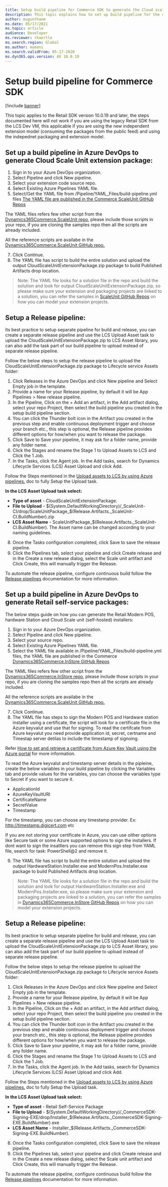 ```yaml
---
title: Setup build pipeline for Commerce SDK to generate the Cloud scale unit and Self-service deployable packages.
description: This topic explains how to set up build pipeline for the commerce SDK to generate the deployable package for the extension code.
author: mugunthanm
ms.date: 05/17/2021
ms.topic: article
audience: Developer
ms.reviewer: rhaertle
ms.search.region: Global
ms.author: mumani
ms.search.validFrom: 05-17-2020
ms.dyn365.ops.version: AX 10.0.19
---
```


# Setup build pipeline for Commerce SDK

[!include [banner](../../../includes/banner.md)]

This topic applies to the Retail SDK version 10.0.19 and later, the steps documented here will not work if you are using the legacy Retail SDK from the LCS Dev VM, this applicable if you are using the new independent extension model (consuming the packages from the public feed) and using the indepednet packaging and extension model.

## Set up a build pipeline in Azure DevOps to generate Cloud Scale Unit extension package:

1. Sign in to your Azure DevOps organization.
2. Select Pipeline and click New pipeline.
3. Select your extension code source repo.
4. Select Existing Azure Pipelines YAML file.
5. Select/Get the YAML file from /Pipeline/YAML_Files/build-pipeline.yml files [The YAML file are published in the Commerce ScaleUnit GitHub Repos](https://github.com/microsoft/Dynamics365Commerce.ScaleUnit/blob/release/9.29/Pipeline/YAML_Files/build-pipeline.yml)

The YAML files refers few other script from the [Dynamics365Commerce.ScaleUnit repo](https://github.com/microsoft/Dynamics365Commerce.ScaleUnit), please include those scripts in your repo, if you are cloning the samples repo then all the scripts are already included.

All the reference scripts are availabe in the [Dynamics365Commerce.ScaleUnit GitHub repo.](https://github.com/microsoft/Dynamics365Commerce.ScaleUnit/tree/release/9.29/Pipeline/PowerShellScripts)

7. Click Continue.
8. The YAML file has script to build the entire solution and upload the output CloudScaleUnitExtensionPackage.zip package to build Published Artifacts drop location.

>
> Note: The YAML file looks for a solution file in the repo and build the solution and look for output CloudScaleUnitExtensionPackage.zip, so please make sure your extension and packaging projects are linked to a solution, you can refer the samples in [ScaleUnit GitHub Repos](https://github.com/microsoft/Dynamics365Commerce.ScaleUnit/tree/release/9.29) on how you can model your extension projects.

## Setup a Release pipeline:

Its best practice to setup separate pipeline for build and release, you can create a separate release pipeline and use the LCS Upload Asset task to upload the CloudScaleUnitExtensionPackage.zip to LCS Asset library, you can also add the task part of our build pipeline to upload instead of separate release pipeline.

Follow the below steps to setup the release pipeline to upload the CloudScaleUnitExtensionPackage.zip package to Lifecycle service Assets folder:

1. Click Releases in the Azure DevOps and click New pipeline and Select Empty job in the template.
2. Provide a name for your Release pipeline, by default it will be App Pipelines > New release pipeline.
3. In the Pipeline, Click on the + Add an artifact, in the Add  artifact dialog, select your repo Project, then select the build pipeline you created in the setup build pipeline section.
4. You can click the Thunder bolt icon in the Artifact you created in the previous step and enable continuous deployment trigger and choose your branch etc., this step is optional, the Release pipeline provides different options for how/when you want to release the package.
5. Click Save to Save your pipeline, it may ask for a folder name, provide any folder name.
6. Click the Stages and rename the Stage 1 to Upload Assets to LCS and Click the 1 Job.
7. In the Tasks, click the Agent job. In the Add tasks, search for Dynamics Lifecycle Services (LCS) Asset Upload and click Add.

Follow the Steps mentioned in the [Upload assets to LCS by using Azure pipelines.](https://docs.microsoft.com/en-us/dynamics365/fin-ops-core/dev-itpro/dev-tools/pipeline-asset-upload) doc to fully Setup the Upload task.

**In the LCS Asset Upload task select:**

- **Type of asset** -  CloudScaleUnitExtensionPackage.
- **File to Upload** - $(System.DefaultWorkingDirectory)/_ScaleUnit-CI/drop/ScaleUnitPackage_$(Release.Artifacts._ScaleUnit-CI.BuildNumber).zip
- **LCS Asset Name** - ScaleUnitPackage_$(Release.Artifacts._ScaleUnit-CI.BuildNumber). The Asset name can be changed according to your naming guidelines. 

8. Once the Tasks configuration completed, click Save to save the release pipeline.
9. Click the Pipelines tab, select your pipeline and click Create release and in the Create a new release dialog, select the Scale unit artifact and Click Create, this will manually trigger the Release.

To automate the release pipeline, configure continuous build follow the [Release pipelines](https://docs.microsoft.com/en-us/azure/devops/pipelines/release/?view=azure-devops) documentation for more information.

## Set up a build pipeline in Azure DevOps to generate Retail self-service packages:

The below steps guide on how you can generate the Retail Modern POS, hardware Station and Cloud Scale unit (self-hosted) installers:

1. Sign in to your Azure DevOps organization.
2. Select Pipeline and click New pipeline.
3. Select your source repo.
4. Select Existing Azure Pipelines YAML file.
5. Select the YAML file available in /Pipeline/YAML_Files/build-pipeline.yml files, the YAML file are published in the Commerce [Dynamics365Commerce.InStore GitHub Repos]( https://github.com/microsoft/Dynamics365Commerce.InStore/blob/release/9.29/Pipeline/YAML_Files/build-pipeline.yml)

The YAML files refers few other script from the [Dynamics365Commerce.InStore repo](https://github.com/microsoft/Dynamics365Commerce.InStore), please include those scripts in your repo, if you are cloning the samples repo then all the scripts are already included.

All the reference scripts are availabe in the [Dynamics365Commerce.ScaleUnit GitHub repo.](https://github.com/microsoft/Dynamics365Commerce.InStore/tree/release/9.29/Pipeline/PowerShellScripts)

7. Click Continue.
8. The YAML file has steps to sign the Modern POS and Hardware station installer using a certificate, the script will look for a certificate file in the Azure keyvalut and use that for signing. To read the certifcate from Azure keyvalut you need provide application id, secret, certname and Timestap server detilas to include the timestamp of signoing. 

Refer [How to set and retrieve a certificate from Azure Key Vault using the Azure portal](https://docs.microsoft.com/en-us/azure/key-vault/certificates/quick-create-portal) for more information.

To read the Azure keyvalut and timestamp server details in the pipleine, create the below variables in your build pipeline by clicking the Variables tab and provide values for the variables, you can choose the variables type to Secret if you want to secure it.
  
- ApplicationId
- AzureKeyVaultURI
- CertificateName
- SecretValue
- Timestamp
 
 For the timestamp, you can choose any timestamp provider. Ex: http://timestamp.digicert.com etc
 
If you are not storing your certificate in Azure, you can use oither options like Secure task or some Azure supported options to sign the installers. If dont want to sign the insatllers you can remove this sign step from YAML file, search for task: PowerShell@2 and remove it.

9. The YAML file has script to build the entire solution and upload the output HardwareStation.Installer.exe and ModernPos.Installer.exe package to build Published Artifacts drop location.

>
> Note: The YAML file looks for a solution file in the repo and build the solution and look for output HardwareStation.Installer.exe and ModernPos.Installer.exe, so please make sure your extension and packaging projects are linked to a solution, you can refer the samples in [Dynamics365Commerce.InStore GitHub Repos]( https://github.com/microsoft/Dynamics365Commerce.InStore/tree/release/9.29) on how you can model your extension projects.

## Setup a Release pipeline:

Its best practice to setup separate pipeline for build and release, you can create a separate release pipeline and use the LCS Upload Asset task to upload the CloudScaleUnitExtensionPackage.zip to LCS Asset library, you can also add the task part of our build pipeline to upload instead of separate release pipeline.

Follow the below steps to setup the release pipeline to upload the CloudScaleUnitExtensionPackage.zip package to Lifecycle service Assets folder:

1. Click Releases in the Azure DevOps and click New pipeline and Select Empty job in the template.
2. Provide a name for your Release pipeline, by default it will be App Pipelines > New release pipeline.
3. In the Pipeline, Click on the + Add an artifact, in the Add  artifact dialog, select your repo Project, then select the build pipeline you created in the setup build pipeline section.
4. You can click the Thunder bolt icon in the Artifact you created in the previous step and enable continuous deployment trigger and choose your branch etc., this step is optional, the Release pipeline provides different options for how/when you want to release the package.
5. Click Save to Save your pipeline, it may ask for a folder name, provide any folder name.
6. Click the Stages and rename the Stage 1 to Upload Assets to LCS and Click the 1 Job.
7. In the Tasks, click the Agent job. In the Add tasks, search for Dynamics Lifecycle Services (LCS) Asset Upload and click Add.

Follow the Steps mentioned in the [Upload assets to LCS by using Azure pipelines.](https://docs.microsoft.com/en-us/dynamics365/fin-ops-core/dev-itpro/dev-tools/pipeline-asset-upload) doc to fully Setup the Upload task.


**In the LCS Asset Upload task select:**

- **Type of asset** -  Retail Self-Service Package
- **File to Upload** - $(System.DefaultWorkingDirectory)/_CommerceSDK-Signing-EXE/drop/Installer_$(Release.Artifacts._CommerceSDK-Signing-EXE.BuildNumber).exe
- **LCS Asset Name** - Installer_$(Release.Artifacts._CommerceSDK-Signing-EXE.BuildNumber).

8. Once the Tasks configuration completed, click Save to save the release pipeline.
9. Click the Pipelines tab, select your pipeline and click Create release and in the Create a new release dialog, select the Scale unit artifact and Click Create, this will manually trigger the Release.

To automate the release pipeline, configure continuous build follow the [Release pipelines](https://docs.microsoft.com/en-us/azure/devops/pipelines/release/?view=azure-devops) documentation for more information.


